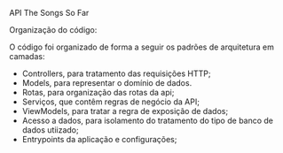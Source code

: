 API The Songs So Far

Organização do código:

O código foi organizado de forma a seguir os padrões de arquitetura em camadas:

- Controllers, para tratamento das requisições HTTP;
- Models, para representar o domínio de dados.
- Rotas, para organização das rotas da api;
- Serviços, que contêm regras de negócio da API;
- ViewModels, para tratar a regra de exposição de dados;
- Acesso a dados, para isolamento do tratamento do tipo de banco de dados utiizado;
- Entrypoints da aplicação e configurações;


